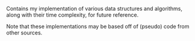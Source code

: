 Contains my implementation of various data structures and algorithms, along with their time complexity, for future reference.

Note that these implementations may be based off of (pseudo) code from other sources.